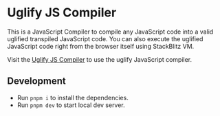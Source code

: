 # Uglify JS Compiler

This is a JavaScript Compiler to compile any JavaScript code into a valid uglified transpiled JavaScript code. You can also execute the uglified JavaScript code right from the browser itself using StackBlitz VM.

Visit the [Uglify JS Compiler](https://uglifyjs-compiler.vercel.app) to use the uglify JavaScript compiler.

## Development

- Run `pnpm i` to install the dependencies.
- Run `pnpm dev` to start local dev server.
